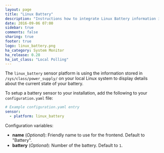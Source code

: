 ```yaml
---
layout: page
title: "Linux Battery"
description: "Instructions how to integrate Linux Battery information into Home Assistant."
date: 2016-09-06 07:00
sidebar: true
comments: false
sharing: true
footer: true
logo: linux_battery.png
ha_category: System Monitor
ha_release: 0.28
ha_iot_class: "Local Polling"
---
```


The `linux_battery` sensor platform is using the information stored in `/sys/class/power_supply/` on your local Linux system to display details about the current state of your battery. 

To setup a battery sensor to your installation, add the following to your `configuration.yaml` file:

```yaml
# Example configuration.yaml entry
sensor:
  - platform: linux_battery
```

Configuration variables:

- **name** (*Optional*): Friendly name to use for the frontend. Default to "Battery".
- **battery** (*Optional*): Number of the battery. Default to `1`.

